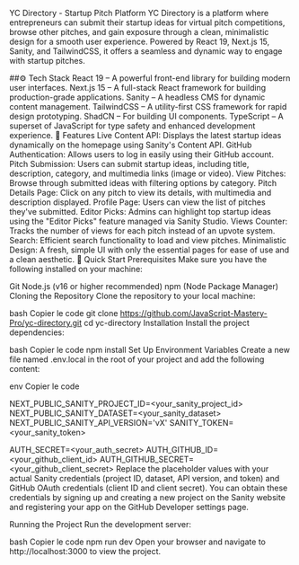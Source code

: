 YC Directory - Startup Pitch Platform
YC Directory is a platform where entrepreneurs can submit their startup ideas for virtual pitch competitions, browse other pitches, and gain exposure through a clean, minimalistic design for a smooth user experience. Powered by React 19, Next.js 15, Sanity, and TailwindCSS, it offers a seamless and dynamic way to engage with startup pitches.

##⚙️ Tech Stack
React 19 – A powerful front-end library for building modern user interfaces.
Next.js 15 – A full-stack React framework for building production-grade applications.
Sanity – A headless CMS for dynamic content management.
TailwindCSS – A utility-first CSS framework for rapid design prototyping.
ShadCN – For building UI components.
TypeScript – A superset of JavaScript for type safety and enhanced development experience.
🔋 Features
Live Content API: Displays the latest startup ideas dynamically on the homepage using Sanity's Content API.
GitHub Authentication: Allows users to log in easily using their GitHub account.
Pitch Submission: Users can submit startup ideas, including title, description, category, and multimedia links (image or video).
View Pitches: Browse through submitted ideas with filtering options by category.
Pitch Details Page: Click on any pitch to view its details, with multimedia and description displayed.
Profile Page: Users can view the list of pitches they've submitted.
Editor Picks: Admins can highlight top startup ideas using the "Editor Picks" feature managed via Sanity Studio.
Views Counter: Tracks the number of views for each pitch instead of an upvote system.
Search: Efficient search functionality to load and view pitches.
Minimalistic Design: A fresh, simple UI with only the essential pages for ease of use and a clean aesthetic.
🤸 Quick Start
Prerequisites
Make sure you have the following installed on your machine:

Git
Node.js (v16 or higher recommended)
npm (Node Package Manager)
Cloning the Repository
Clone the repository to your local machine:

bash
Copier le code
git clone https://github.com/JavaScript-Mastery-Pro/yc-directory.git
cd yc-directory
Installation
Install the project dependencies:

bash
Copier le code
npm install
Set Up Environment Variables
Create a new file named .env.local in the root of your project and add the following content:

env
Copier le code

NEXT_PUBLIC_SANITY_PROJECT_ID=<your_sanity_project_id>
NEXT_PUBLIC_SANITY_DATASET=<your_sanity_dataset>
NEXT_PUBLIC_SANITY_API_VERSION='vX'
SANITY_TOKEN=<your_sanity_token>

AUTH_SECRET=<your_auth_secret>
AUTH_GITHUB_ID=<your_github_client_id>
AUTH_GITHUB_SECRET=<your_github_client_secret>
Replace the placeholder values with your actual Sanity credentials (project ID, dataset, API version, and token) and GitHub OAuth credentials (client ID and client secret). You can obtain these credentials by signing up and creating a new project on the Sanity website and registering your app on the GitHub Developer settings page.

Running the Project
Run the development server:

bash
Copier le code
npm run dev
Open your browser and navigate to http://localhost:3000 to view the project.
